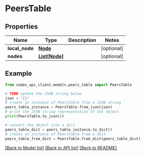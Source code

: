# PeersTable


## Properties

Name | Type | Description | Notes
------------ | ------------- | ------------- | -------------
**local_node** | [**Node**](Node.md) |  | [optional] 
**nodes** | [**List[Node]**](Node.md) |  | [optional] 

## Example

```python
from codex_api_client.models.peers_table import PeersTable

# TODO update the JSON string below
json = "{}"
# create an instance of PeersTable from a JSON string
peers_table_instance = PeersTable.from_json(json)
# print the JSON string representation of the object
print(PeersTable.to_json())

# convert the object into a dict
peers_table_dict = peers_table_instance.to_dict()
# create an instance of PeersTable from a dict
peers_table_from_dict = PeersTable.from_dict(peers_table_dict)
```
[[Back to Model list]](../README.md#documentation-for-models) [[Back to API list]](../README.md#documentation-for-api-endpoints) [[Back to README]](../README.md)


